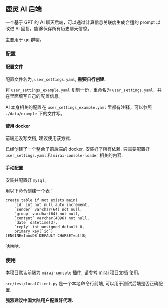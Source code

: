 ## 鹿灵 AI 后端

一个基于 GPT 的 AI 聊天后端，可以通过计算信息关联度生成合适的 prompt 以改进 AI 回复，能够保存所有历史聊天信息。

主要用于 qq 群聊。

### 配置

#### 配置文件

配置文件名为, `user_settings.yaml`, **需要自行创建.**

将 `user_settings_example.yaml` 复制一份，重命名为 `user_settings.yaml`，并在里面填写自己的配置信息。

AI 本身相关的配置在 `user_settings_example.yaml` 里都有注释，可以参照 `./data/example` 下的文件写。

#### 使用 docker

前端还没写文档, 建议使用该方式.

已经创建了一个整合了前后端的 docker, 安装好了所有依赖. 只需要配置好 `user_settings.yaml` 和 `mirai-console-loader` 相关的内容.

#### 手动配置

安装并配置好 `mysql`。

用以下命令创建一个表：
```
create table if not exists main(
    `id` int not null auto_increment,
    `sender` varchar(64) not null,
    `group` varchar(64) not null,
    `content` varchar(4096) not null,
    `date` datetime(3),
    `reply` int unsigned default 0,
    primary key(`id`)
)ENGINE=InnoDB DEFAULT CHARSET=utf8;
```

咕咕咕.

### 使用

本项目默认前端为 `mirai-console` 插件, 请参考 [mirai 项目文档](https://github.com/mamoe/mirai) 使用.

`src/test/localClient.py` 是一个本地命令行前端, 可以用于测试后端是否正确配置.

**强烈建议中国大陆用户配置好代理.**